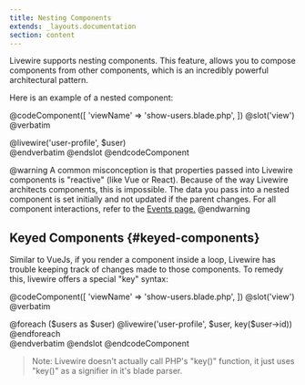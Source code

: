 ```yaml
---
title: Nesting Components
extends: _layouts.documentation
section: content
---
```


Livewire supports nesting components. This feature, allows you to compose components from other components, which is an incredibly powerful architectural pattern.

Here is an example of a nested component:

@codeComponent([
    'viewName' => 'show-users.blade.php',
])
@slot('view')
@verbatim
<div>
    @livewire('user-profile', $user)
</div>
@endverbatim
@endslot
@endcodeComponent

@warning
A common misconception is that properties passed into Livewire components is "reactive" (like Vue or React). Because of the way Livewire architects components, this is impossible. The data you pass into a nested component is set initially and not updated if the parent changes. For all component interactions, refer to the <a href="/docs/events">Events page.</a>
@endwarning

## Keyed Components {#keyed-components}

Similar to VueJs, if you render a component inside a loop, Livewire has trouble keeping track of changes made to those components. To remedy this, livewire offers a special "key" syntax:

@codeComponent([
    'viewName' => 'show-users.blade.php',
])
@slot('view')
@verbatim
<div>
    @foreach ($users as $user)
        @livewire('user-profile', $user, key($user->id))
    @endforeach
</div>
@endverbatim
@endslot
@endcodeComponent

> Note: Livewire doesn't actually call PHP's "key()" function, it just uses "key()" as a signifier in it's blade parser.
